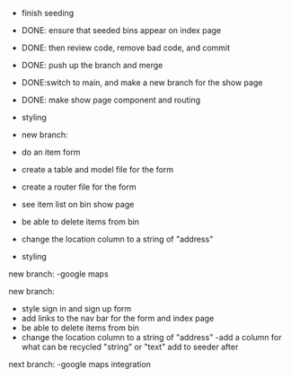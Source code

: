 - finish seeding
- DONE: ensure that seeded bins appear on index page
- DONE: then review code, remove bad code, and commit
- DONE: push up the branch and merge
- DONE:switch to main, and make a new branch for the show page
- DONE: make show page component and routing 
- styling 




- new branch: 
- do an item form
- create a table and model file for the form
- create a router file for the form
- see item list on bin show page 
- be able to delete items from bin
- change the location column to a string of "address"
- styling

new branch:
-google maps


new branch:
- style sign in and sign up form
- add links to the nav bar for the form and index page
- be able to delete items from bin 
- change the location column to a string of "address"
-add a column for what can be recycled "string" or "text" add to seeder after 

next branch:
-google maps integration 
